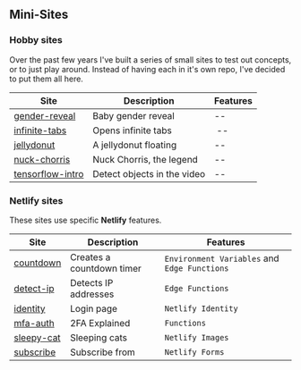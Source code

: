 ## Mini-Sites

### Hobby sites

Over the past few years I've built a series of small sites to test out concepts, or to just play around.
Instead of having each in it's own repo, I've decided to put them all here.

| Site                                    | Description                  | Features                                     |
| --------------------------------------- | ---------------------------- | -------------------------------------------- |
| [gender-reveal](./gender-reveal/)       | Baby gender reveal           | --                                           |
| [infinite-tabs](./infinite-tabs/)       | Opens infinite tabs          | --                                           |
| [jellydonut](./jellydonut/)             | A jellydonut floating        | --                                           |
| [nuck-chorris](./nuck-chorris/)         | Nuck Chorris, the legend     | --                                           |
| [tensorflow-intro](./tensorflow-intro/) | Detect objects in the video  | --                                           |


### Netlify sites

These sites use specific **Netlify** features.

| Site                                    | Description                  | Features                                     |
| --------------------------------------- | ---------------------------- | -------------------------------------------- |
| [countdown](./countdown/)               | Creates a countdown timer    | `Environment Variables` and `Edge Functions` |
| [detect-ip](./detect-ip/)               | Detects IP addresses         | `Edge Functions`                             |
| [identity](./identity/)                 | Login page                   | `Netlify Identity`                           |
| [mfa-auth](./mfa-auth/)                 | 2FA Explained                | `Functions`                                  |
| [sleepy-cat](./sleepy-cat/)             | Sleeping cats                | `Netlify Images`                             |
| [subscribe](./subscribe/)               | Subscribe from               | `Netlify Forms`                              |